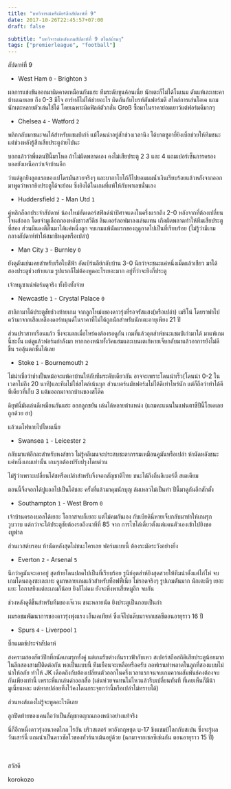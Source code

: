 ```yaml
---
title: "บทวิจารณ์พรีเมียร์ลีกสัปดาห์ที่ 9"
date: 2017-10-26T22:45:57+07:00
draft: false

subtitle: "บทวิจารณ์หลังเกมสัปดาห์ที่ 9 สไตล์บ้านๆ"
tags: ["premierleague", "football"]
---
```


สัปดาห์ที่ 9

+ West Ham `0` - Brighton `3`

ผลการแข่งขันออกมาผิดคาดเหมือนกันแฮะ ทีมระดับขุนค้อนเนี่ย นักเตะก็ไม่ได้โนเนม ดันแพ้เละเทะคาบ้านเฉยเลย ถึง 0-3 มีโจ ฮาร์ทก็ไม่ได้ช่วยอะไร
ผิดกันกับไบรท์ตันฟอร์มดี สไตล์การเล่นโอเค แถมนักเตะหลายตัวเล่นใช้ได้ โดยเฉพาะมิดฟิลด์ตัวกลั่น Groß ซื้อมาในราคาย่อมเยาว์แต่ฟอร์มดีมากๆ

+ Chelsea `4` - Watford `2`

พลิกกลับมาชนะจนได้สำหรับแชมป์เก่า่ แม้โดนนำอยู่สักช่วงเวลานึง ได้บาตซูอายี่ยิงเบิ้ลช่วยให้ทีมชนะ แต่ช่วงหลังรู้สึกเสียประตูง่ายไปนะ

บอกแล้วว่าพี่แตนปีนี้มาโหด ถ้าไม่ผิดพลาดเอง คงไม่เสียประตู 2 3 และ 4 แถมเปอร์เซ็นการครองบอลยังเหนือกว่าเจ้าบ้านอีก

ว่าแต่ลูกยิงลูกแรกของเปโดรมันสวยจริงๆ และบากาโยโก้ก็ไปยอมผมน้ำเงินเรียบร้อยแล้วหลังจากออกมาพูดว่าหากยิงประตูได้จะย้อม ซึ่งยิงได้ในเกมที่แพ้ให้กับพาเลชนั่นเอง

+ Huddersfield `2` - Man Utd `1`

คู่พลิกล็อกประจำสัปดาห์ น้องใหม่ฮัดเดอร์สฟิลด์นำปิศาจแดงในครึ่งแรกถึง 2-0 หลังจากที่ต้องเปลี่ยนโจนส์ออก โดยจ่ามูเลือกกองหลังชาวสวีดิช ลินเดอร์ลอฟมาลงเล่นแทน เกิดผิดพลาดทำให้ทีมเสียประตูที่สอง ส่วนผีแดงตีตื้นมาได้แค่หนึ่งลูก จบเกมแพ้นัดแรกของฤดูกาลไปเป็นที่เรียบร้อย (ไม่รู้ว่ามีเกมกลางสัปดาห์ทำให้สมาธิหลุดหรือเปล่า)

+ Man City `3` - Burnley `0`

ยังดุดันเช่นเคยสำหรับเรือใบสีฟ้า อัดเบิร์นลีย์กลับบ้าน 3-0 นึกว่าจะชนะแค่หนึ่งเม็ดแล้วเชียว มาได้สองประตูช่วงท้ายเกม รูปแรกก็ไม่ต้องพูดอะไรเยอะมาก อยู่ที่ว่าจะยิงกี่ประตู

เจ้าหนูซาเน่ฟอร์มดุจริง ทั้งยิงทั้งจ่าย

+ Newcastle `1` - Crystal Palace `0`

สาลิกามาได้ประตูชัยช่วงท้ายเกม จากลูกโหม่งของดาวรุ่งที่รอจรัสแสง(หรือเปล่า) เมริโน่ โดยราฟาไปคว้ามาจากเสือเหลืองดอร์ทมุนด์ในราคาที่ไม่ได้ถูกนักสำหรับนักเตะอายุเพียง 21 ปี

ส่วนปราสาทเรือนแก้ว ซึ่งจะแตกเมื่อไหร่คงต้องรอดูกัน เกมที่แล้วอุตส่าห์ชนะแชมป์เก่ามาได้ มาแพ้เกมนี้ซะงั้น แต่ดูแล้วฟอร์มกำลังมา
หากกองหน้าทั้งวิคแฮมและเบนเตเก้หายเจ็บกลับมาแล้วอาการยังไม่ดีขึ้น รอลุ้นตกชั้นได้เลย

+ Stoke `1` - Bournemouth `2`

ไม่น่าเชื่อว่าช่างปั้นหม้อจะแพ้คาบ้านให้กับทีมระดับเดียวกัน อาจจะเพราะโดนนำเร็ว(โดนนำ 0-2 ในเวลาไม่ถึง 20 นาที)และทีมไม่ใช่สไตล์เน้นบุก ส่วนบอร์นมัธฟอร์มไม่ได้ดีเท่าไหร่นัก แต่ก็ถือว่าทำได้ดีทีเดียวที่เก็บ 3 แต้มออกมาจากบ้านของสโต๊ค

ดิยุฟนี่มันเล่นดีเหมือนกันแฮะ ออกลูกขยัน เล่นได้หลายตำแหน่ง (แถมคะแนนในแฟนตาซีปีนี้โอเคเลย ถูกด้วย ฮา)

แล้วเดโฟหายไปไหนเนี่ย

+ Swansea  `1` - Leicester `2`

กลับมาแพ้อีกละสำหรับหงส์ขาว ไม่รู้คลีเมนจะประสบชะตากรรมเหมือนคูมันหรือเปล่า ห้านัดหลังชนะแค่หนึ่งเกมเท่านั้น เกมรุกต้องปรับปรุงโดยด่วน

ไม่รู้ว่าเพราะเปลี่ยนโค้ชหรือเปล่าสำหรับจิ้งจอกสัญชาติไทย ชนะได้ถึงถิ่นลิเบอร์ตี้ สเตเดียม

ตอนนี้จิ้งจอกได้ปูแอลไปเป็นโค้ชละ ครั้งที่แล้วมาคุมนักบุญ ล้มเหลวไม่เป็นท่า ปีนี้มาดูกันอีกสักตั้ง

+ Southampton `1` - West Brom `0`

เจ้าบ้านครองบอลได้เยอะ โอกาสจบก็เยอะ แต่ไม่คมกันเอง กับเบียดินี่หายเจ็บกลับมาทำให้เกมรุกวูบวาบ แต่กว่าจะได้ประตูชัยต้องรอถึงนาทีที่ 85 จาก
การโซโล่เดี่ยวตั้งแต่แดนตัวเองเข้าไปยิงของบูฟาล

ส่วนเวสต์บรอม ห้านัดหลังสุดไม่ชนะใครเลย ฟอร์มแบบนี้ ต้องระมัดระวังอย่างยิ่ง

+ Everton `2` - Arsenal `5`

นึกว่าคูมันจะเอาอยู่ สุดท้ายโดนปลดไปเป็นที่เรียบร้อย รูนีย์อุตส่าห์ยิงสุดสวยให้ทีมนำตั้งแต่ไก่โห่ จบเกมโดนถลุงซะเละเทะ ดูมาหลายเกมแล้วสำหรับท็อฟฟี่เนี่ย ไม่รอดจริงๆ รูปเกมตันมาก นักเตะดีๆ เยอะแยะ โอกาสยิงแต่ละเกมก็น้อย ยิงก็ไม่คม ยังจะพึ่งพาเสี่ยหมูอีก จบกัน

ช่วงหลังดูดีขึ้นสำหรับทีมของเจ๊เวน ชนะหลายนัด ยิงประตูเป็นกอบเป็นกำ

ผมรอชมพัฒนาการของดาวรุ่งพุ่งแรง เอ็นเคเทียห์ ซึ่งเจ๊ไปแต๊บมาจากเชลซีตอนอายุราว 16 ปี

+ Spurs `4` - Liverpool `1`

บิ๊กแมตช์ประจำสัปดาห์

สงครามสองสัตว์ปีกที่ถนัดเกมรุกทั้งคู่ แต่เกมรับต่างกันราวฟ้ากับเหว สเปอร์สถือสถิติเสียประตูน้อยมากในลีกสองสามปีติดต่อกัน พอเป็นแบบนี้ ทีมเยือนจะเหลือหรือครับ ลอฟเรนทำพลาดในลูกที่สองแบบไม่น่าให้อภัย ทำให้ JK เดือดถึงกับต้องเปลี่ยนตัวออกในครึ่งเวลาแรกจนจบเกมความสัมพันธ์คงต้องจบกันเพียงเท่านี้ เพราะพี่แกเล่นด่าออกสื่อ (เล่นห่วยจนทนไม่ไหวแล้วรีบเปลี่ยนทันที ที่เคยเห็นก็มีน้ามูเนี่ยแหละ แต่หากปล่อยทิ้งไว้คงโดนกระจุยกว่านี้หรือเปล่าไม่ทราบได้)

ส่วนหงส์แดงไม่รู้จะพูดอะไรดีเลย

ลูกปิดท้ายของเคนถือว่าเป็นสัญชาตญาณกองหน้าอย่างแท้จริง

นี่ก็อีกหนึ่งดาวรุ่งอนาคตไกล ไรอัน บริวสเตอร์ พาอังกฤษชุด u-17 ชิงแชมป์โลกกับสเปน ซึ่งจะรู้ผลวันเสาร์นี้ แถมนำเป็นดาวซัลโวของทัวร์นาเม้นอยู่ด้วย (ฉกมาจากเชลซีเช่นกัน ตอนอายุราว 15 ปี)

<br><br>
สวัสดี

korokozo
